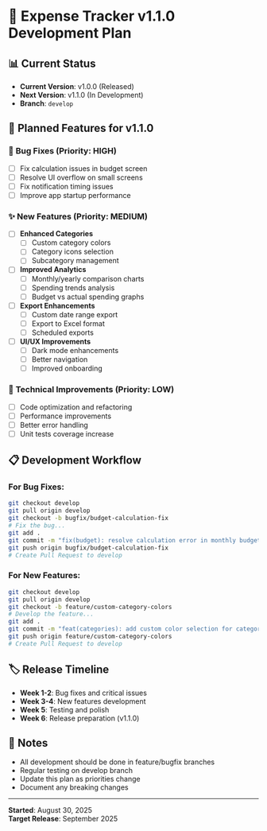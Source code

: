 # 🚀 Expense Tracker v1.1.0 Development Plan

## 📊 Current Status
- **Current Version**: v1.0.0 (Released)
- **Next Version**: v1.1.0 (In Development)
- **Branch**: `develop`

## 🎯 Planned Features for v1.1.0

### 🐛 **Bug Fixes** (Priority: HIGH)
- [ ] Fix calculation issues in budget screen
- [ ] Resolve UI overflow on small screens
- [ ] Fix notification timing issues
- [ ] Improve app startup performance

### ✨ **New Features** (Priority: MEDIUM)
- [ ] **Enhanced Categories**
  - [ ] Custom category colors
  - [ ] Category icons selection
  - [ ] Subcategory management
  
- [ ] **Improved Analytics**
  - [ ] Monthly/yearly comparison charts
  - [ ] Spending trends analysis
  - [ ] Budget vs actual spending graphs
  
- [ ] **Export Enhancements**
  - [ ] Custom date range export
  - [ ] Export to Excel format
  - [ ] Scheduled exports
  
- [ ] **UI/UX Improvements**
  - [ ] Dark mode enhancements
  - [ ] Better navigation
  - [ ] Improved onboarding

### 🔧 **Technical Improvements** (Priority: LOW)
- [ ] Code optimization and refactoring
- [ ] Performance improvements
- [ ] Better error handling
- [ ] Unit tests coverage increase

## 📋 Development Workflow

### **For Bug Fixes:**
```bash
git checkout develop
git pull origin develop
git checkout -b bugfix/budget-calculation-fix
# Fix the bug...
git add .
git commit -m "fix(budget): resolve calculation error in monthly budget"
git push origin bugfix/budget-calculation-fix
# Create Pull Request to develop
```

### **For New Features:**
```bash
git checkout develop
git pull origin develop
git checkout -b feature/custom-category-colors
# Develop the feature...
git add .
git commit -m "feat(categories): add custom color selection for categories"
git push origin feature/custom-category-colors
# Create Pull Request to develop
```

## 🏷️ Release Timeline

- **Week 1-2**: Bug fixes and critical issues
- **Week 3-4**: New features development
- **Week 5**: Testing and polish
- **Week 6**: Release preparation (v1.1.0)

## 📝 Notes

- All development should be done in feature/bugfix branches
- Regular testing on develop branch
- Update this plan as priorities change
- Document any breaking changes

---
**Started**: August 30, 2025  
**Target Release**: September 2025
